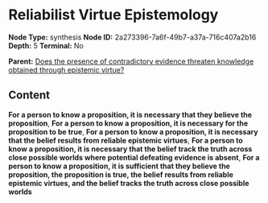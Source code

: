 # Reliabilist Virtue Epistemology

**Node Type:** synthesis
**Node ID:** 2a273396-7a6f-49b7-a37a-716c407a2b16
**Depth:** 5
**Terminal:** No

**Parent:** [Does the presence of contradictory evidence threaten knowledge obtained through epistemic virtue?](does-the-presence-of-contradictory-evidence-threaten-knowledge-obtained-through-epistemic-virtue-antithesis-8baa3c34-7b96-4382-baed-e07466b532b7.md)

## Content

**For a person to know a proposition, it is necessary that they believe the proposition**, **For a person to know a proposition, it is necessary for the proposition to be true**, **For a person to know a proposition, it is necessary that the belief results from reliable epistemic virtues**, **For a person to know a proposition, it is necessary that the belief track the truth across close possible worlds where potential defeating evidence is absent**, **For a person to know a proposition, it is sufficient that they believe the proposition, the proposition is true, the belief results from reliable epistemic virtues, and the belief tracks the truth across close possible worlds**
